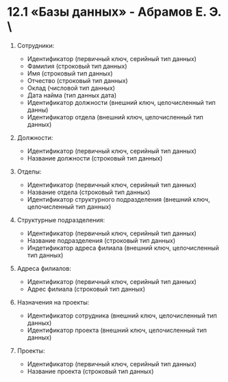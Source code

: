 # 12.1 «Базы данных» - Абрамов Е. Э. \

1. Сотрудники:
    - Идентификатор (первичный ключ, серийный тип данных)
    - Фамилия (строковый тип данных)
    - Имя (строковый тип данных)
    - Отчество (строковый тип данных)
    - Оклад (числовой тип данных)
    - Дата найма (тип данных дата)
    - Идентификатор должности (внешний ключ, целочисленный тип данны)
    - Идентификатор отдела (внешний ключ, целочисленный тип данных)

2. Должности:
    - Идентификатор (первичный ключ, серийный тип данных)
    - Название должности (строковый тип данных)

3. Отделы:
    - Идентификатор (первичный ключ, серийный тип данных)
    - Название отдела (строковый тип данных)
    - Идентификатор структурного подразделения (внешний ключ, целочисленный тип данных)

4. Структурные подразделения:
    - Идентификатор (первичный ключ, серийный тип данных)
    - Название подразделения (строковый тип данных)
    - Индетификатор адреса филиала (внешний ключ, целочисленный тип данных)

5. Адреса филиалов:
    - Идентификатор (первичный ключ, серийный тип данных)
    - Адрес филиала (строковый тип данных)

6. Назначения на проекты:
    - Идентификатор сотрудника (внешний ключ, целочисленный тип данных)
    - Идентификатор проекта (внешний ключ, целочисленный тип данных)

7. Проекты:
    - Идентификатор (первичный ключ, серийный тип данных)
    - Название проекта (строковый тип данных)
